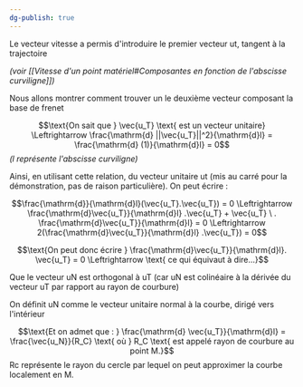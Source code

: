 ```yaml
---
dg-publish: true
---
```



Le vecteur vitesse a permis d'introduire le premier vecteur ut, tangent à la trajectoire 

*(voir [[Vitesse d'un point matériel#Composantes en fonction de l'abscisse curviligne]])*

Nous allons montrer comment trouver un le deuxième vecteur composant la base de frenet

$$\text{On sait que } \vec{u_T} \text{ est un vecteur unitaire} \Leftrightarrow \frac{\mathrm{d} ||\vec{u_T}||^2}{\mathrm{d}l} = \frac{\mathrm{d} (1)}{\mathrm{d}l} = 0$$
*(l représente l'abscisse curviligne)*

Ainsi, en utilisant cette relation, du vecteur unitaire ut (mis au carré pour la démonstration, pas de raison particulière). On peut écrire :

$$\frac{\mathrm{d}}{\mathrm{d}l}(\vec{u_T}.\vec{u_T}) = 0 \Leftrightarrow \frac{\mathrm{d}\vec{u_T}}{\mathrm{d}l} .\vec{u_T} + \vec{u_T} \ . \frac{\mathrm{d}\vec{u_T}}{\mathrm{d}l} = 0 \Leftrightarrow 2(\frac{\mathrm{d}\vec{u_T}}{\mathrm{d}l} .\vec{u_T}) = 0$$

$$\text{On peut donc écrire } \frac{\mathrm{d}\vec{u_T}}{\mathrm{d}l}. \vec{u_T} = 0 \Leftrightarrow \text{ ce qui équivaut à dire...}$$

Que le vecteur uN est orthogonal à uT (car uN est colinéaire à la dérivée du vecteur uT par rapport au rayon de courbure)

On définit uN comme le vecteur unitaire normal à la courbe, dirigé vers l'intérieur

$$\text{Et on admet que : } \frac{\mathrm{d} \vec{u_T}}{\mathrm{d}l} = \frac{\vec{u_N}}{R_C} \text{ où } R_C \text{ est appelé rayon de courbure au point M.}$$
Rc représente le rayon du cercle par lequel on peut approximer la courbe localement en M.